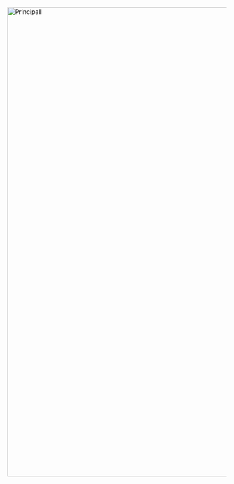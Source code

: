 <img width="1920" height="1080" alt="Principall" src="https://github.com/user-attachments/assets/4db79868-e9b2-4964-868a-05c4d4264024" />
